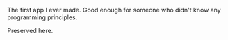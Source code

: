 The first app I ever made. Good enough for someone who didn't know any programming principles. 

Preserved here.
